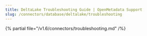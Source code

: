 ```yaml
---
title: DeltaLake Troubleshooting Guide | OpenMetadata Support
slug: /connectors/database/deltalake/troubleshooting
---
```


{% partial file="/v1.6/connectors/troubleshooting.md" /%}
